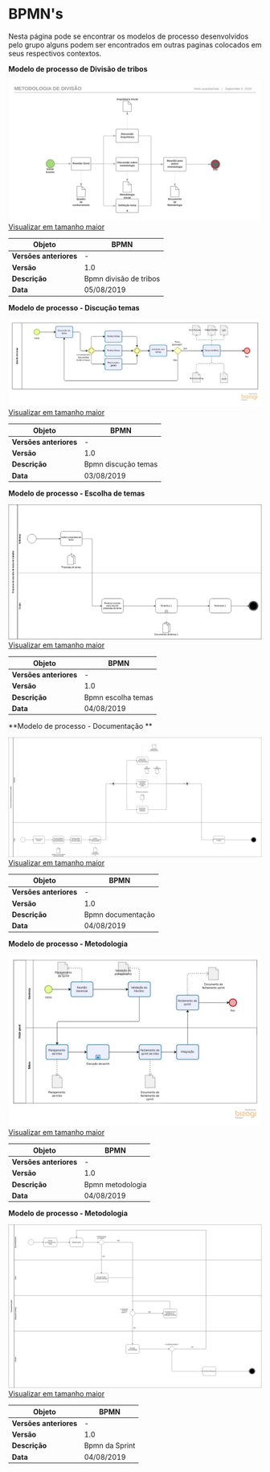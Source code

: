 # BPMN's

Nesta página pode se encontrar os modelos de processo desenvolvidos pelo grupo alguns podem ser encontrados em outras paginas colocados em seus respectivos contextos.

**Modelo de processo de Divisão de tribos**

![BPMN divisão tribos ](./../../img/bpmn/bpmn_divisao_tribos.png)
[Visualizar em tamanho maior](./../../img/bpmn/bpmn_divisao_tribos.png)

|**Objeto**|**BPMN**|
|--|--|
|**Versões anteriores**| - |
|**Versão**| 1.0 |
| **Descrição** | Bpmn divisão de tribos |
| **Data** | 05/08/2019 |

**Modelo de processo - Discução temas**

![BPMN dicaução temas ](./../../img/bpmn/bpmn_escolhadotema.jpg)
[Visualizar em tamanho maior](./../../img/bpmn/bpmn_escolhadotema.jpg)

|**Objeto**|**BPMN**|
|--|--|
|**Versões anteriores**| - |
|**Versão**| 1.0 |
| **Descrição** | Bpmn discução temas |
| **Data** | 03/08/2019 |


**Modelo de processo - Escolha de temas**

![BPMN dinamica 1 ](./../../img/bpmn/bpmn_escolha_tema.png)
[Visualizar em tamanho maior](./../../img/bpmn/bpmn_escolha_tema.png)

|**Objeto**|**BPMN**|
|--|--|
|**Versões anteriores**| - |
|**Versão**| 1.0 |
| **Descrição** | Bpmn escolha temas |
| **Data** | 04/08/2019 |

**Modelo de processo - Documentação **

![BPMN dinamica 1 ](./../../img/bpmn/bpmn_dinamica1.png)
[Visualizar em tamanho maior](./../../img/bpmn/bpmn_dinamica1.png)

|**Objeto**|**BPMN**|
|--|--|
|**Versões anteriores**| - |
|**Versão**| 1.0 |
| **Descrição** | Bpmn documentação |
| **Data** | 04/08/2019 |


**Modelo de processo - Metodologia**

![BPMN dicução temas ](./../../img/bpmn/bpmn_metodologia.jpg)
[Visualizar em tamanho maior](./../../img/bpmn/bpmn_metodologia.jpg)

|**Objeto**|**BPMN**|
|--|--|
|**Versões anteriores**| - |
|**Versão**| 1.0 |
| **Descrição** | Bpmn metodologia |
| **Data** | 04/08/2019 |



**Modelo de processo - Metodologia**

![BPMN Sprint ](./../../img/bpmn/bpmn_sprint.png)
[Visualizar em tamanho maior](./../../img/bpmn/bpmn_sprint.png)

|**Objeto**|**BPMN**|
|--|--|
|**Versões anteriores**| - |
|**Versão**| 1.0 |
| **Descrição** | Bpmn da Sprint |
| **Data** | 04/08/2019 |
